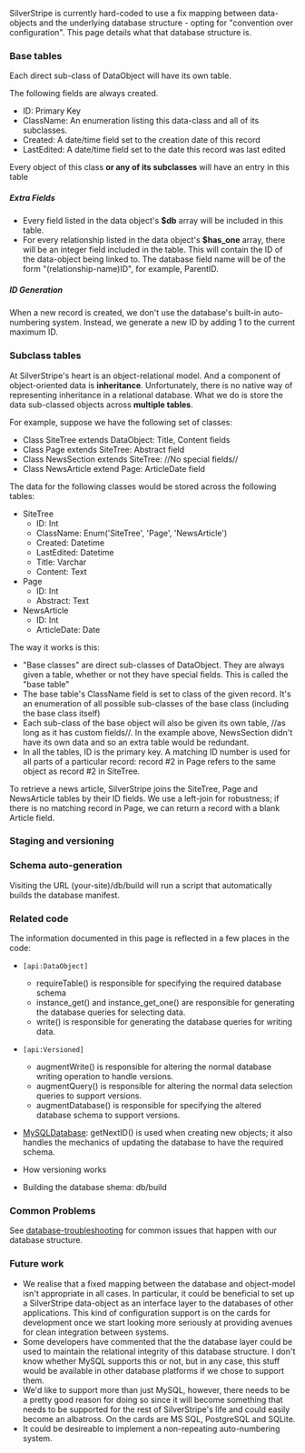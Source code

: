 SilverStripe is currently hard-coded to use a fix mapping between data-objects and the underlying database structure - opting for "convention over configuration".  This page details what that database structure is. 

### Base tables

Each direct sub-class of DataObject will have its own table.

The following fields are always created.

*  ID: Primary Key
*  ClassName: An enumeration listing this data-class and all of its subclasses.
*  Created: A date/time field set to the creation date of this record
*  LastEdited: A date/time field set to the date this record was last edited

Every object of this class **or any of its subclasses** will have an entry in this table

##### Extra Fields

*  Every field listed in the data object's **$db** array will be included in this table.
*  For every relationship listed in the data object's **$has_one** array, there will be an integer field included in the table.  This will contain the ID of the data-object being linked to.  The database field name will be of the form "(relationship-name)ID", for example, ParentID.

##### ID Generation

When a new record is created, we don't use the database's built-in auto-numbering system.  Instead, we generate a new ID by adding 1 to the current maximum ID.

###  Subclass tables

At SilverStripe's heart is an object-relational model.  And a component of object-oriented data is **inheritance**.  Unfortunately, there is no native way of representing inheritance in a relational database.  What we do is store the data sub-classed objects across **multiple tables**.

For example, suppose we have the following set of classes:

*  Class SiteTree extends DataObject: Title, Content fields
*  Class Page extends SiteTree: Abstract field
*  Class NewsSection extends SiteTree: //No special fields//
*  Class NewsArticle extend Page: ArticleDate field

The data for the following classes would be stored across the following tables:

*  SiteTree
    * ID: Int
    * ClassName: Enum('SiteTree', 'Page', 'NewsArticle')
    * Created: Datetime
    * LastEdited: Datetime
    * Title: Varchar
    * Content: Text
*  Page
    * ID: Int
    * Abstract: Text
*  NewsArticle
    * ID: Int
    * ArticleDate: Date

The way it works is this:

*  "Base classes" are direct sub-classes of DataObject.  They are always given a table, whether or not they have special fields.  This is called the "base table"
*  The base table's ClassName field is set to class of the given record.  It's an enumeration of all possible sub-classes of the base class (including the base class itself)
*  Each sub-class of the base object will also be given its own table, //as long as it has custom fields//.  In the example above, NewsSection didn't have its own data and so an extra table would be redundant.
*  In all the tables, ID is the primary key.  A matching ID number is used for all parts of a particular record: record #2 in Page refers to the same object as record #2 in SiteTree.

To retrieve a news article, SilverStripe joins the SiteTree, Page and NewsArticle tables by their ID fields.  We use a left-join for robustness; if there is no matching record in Page, we can return a record with a blank Article field.

### Staging and versioning



### Schema auto-generation

Visiting the URL (your-site)/db/build will run a script that automatically builds the database manifest.


### Related code

The information documented in this page is reflected in a few places in the code:

*  `[api:DataObject]`
    * requireTable() is responsible for specifying the required database schema
    * instance_get() and instance_get_one() are responsible for generating the database queries for selecting data.
    * write() is responsible for generating the database queries for writing data.
*  `[api:Versioned]`
    * augmentWrite() is responsible for altering the normal database writing operation to handle versions.
    * augmentQuery() is responsible for altering the normal data selection queries to support versions.
    * augmentDatabase() is responsible for specifying the altered database schema to support versions.
*  [MySQLDatabase](MySQLDatabase): getNextID() is used when creating new objects; it also handles the mechanics of updating the database to have the required schema.


* How versioning works
* Building the database shema: db/build

### Common Problems

See [database-troubleshooting](database-troubleshooting) for common issues that happen with our database structure.

### Future work

*  We realise that a fixed mapping between the database and object-model isn't appropriate in all cases.  In particular, it could be beneficial to set up a SilverStripe data-object as an interface layer to the databases of other applications.  This kind of configuration support is on the cards for development once we start looking more seriously at providing avenues for clean integration between systems.
*  Some developers have commented that the the database layer could be used to maintain the relational integrity of this database structure.  I don't know whether MySQL supports this or not, but in any case, this stuff would be available in other database platforms if we chose to support them.
*  We'd like to support more than just MySQL, however, there needs to be a pretty good reason for doing so since it will become something that needs to be supported for the rest of SilverStripe's life and could easily become an albatross.  On the cards are MS SQL, PostgreSQL and SQLite.
*  It could be desireable to implement a non-repeating auto-numbering system.
